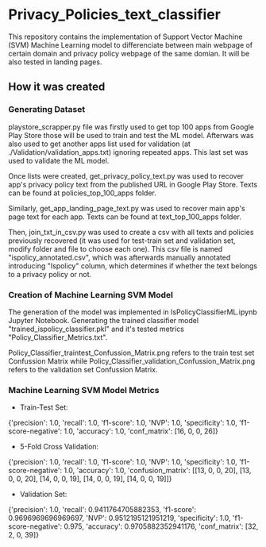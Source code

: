 # Privacy_Policies_text_classifier

This repository contains the implementation of Support Vector Machine (SVM) Machine Learning model to differenciate between main webpage of certain domain and privacy policy webpage of the same domian. It will be also tested in landing pages.

## How it was created

### Generating Dataset

playstore_scrapper.py file was firstly used to get top 100 apps from Google Play Store those will be used to train and test the ML model. Afterwars was also used to get another apps list used for validation (at ./Validation/validation_apps.txt) ignoring repeated apps. This last set was used to validate the ML model.

Once lists were created, get_privacy_policy_text.py was used to recover app's privacy policy text from the published URL in Google Play Store. Texts can be found at policies_top_100_apps folder.

Similarly, get_app_landing_page_text.py was used to recover main app's page text for each app. Texts can be found at text_top_100_apps folder.

Then, join_txt_in_csv.py was used to create a csv with all texts and policies previously recovered (it was used for test-train set and validation set, modify folder and file to choose each one). This csv file is named "ispolicy_annotated.csv", which was afterwards manually annotated introducing "Ispolicy" column, which determines if whether the text belongs to a privacy policy or not.

### Creation of Machine Learning SVM Model

The generation of the model was implemented in IsPolicyClassifierML.ipynb Jupyter Notebook. Generating the trained classifier model "trained_ispolicy_classifier.pkl" and it's tested metrics "Policy_Classifier_Metrics.txt".

Policy_Classifier_traintest_Confussion_Matrix.png refers to the train test set Confussion Matrix while Policy_Classifier_validation_Confussion_Matrix.png refers to the validation set Confussion Matrix.

### Machine Learning SVM Model Metrics

* Train-Test Set:

{'precision': 1.0,
 'recall': 1.0,
 'f1-score': 1.0,
 'NVP': 1.0,
 'specificity': 1.0,
 'f1-score-negative': 1.0,
 'accuracy': 1.0,
 'conf_matrix': [16, 0, 0, 26]}

* 5-Fold Cross Validation:

{'precision': 1.0,
 'recall': 1.0,
 'f1-score': 1.0,
 'NVP': 1.0,
 'specificity': 1.0,
 'f1-score-negative': 1.0,
 'accuracy': 1.0,
 'confusion_matrix': [[13, 0, 0, 20],
  [13, 0, 0, 20],
  [14, 0, 0, 19],
  [14, 0, 0, 19],
  [14, 0, 0, 19]]}

* Validation Set:

{'precision': 1.0,
 'recall': 0.9411764705882353,
 'f1-score': 0.9696969696969697,
 'NVP': 0.9512195121951219,
 'specificity': 1.0,
 'f1-score-negative': 0.975,
 'accuracy': 0.9705882352941176,
 'conf_matrix': [32, 2, 0, 39]}
